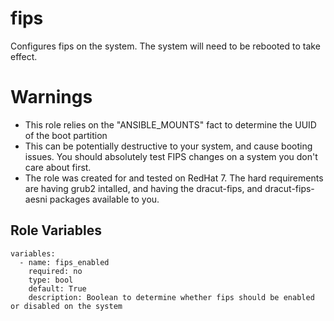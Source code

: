 fips
=======

Configures fips on the system. The system will need to be rebooted to take effect.

Warnings
============
* This role relies on the "ANSIBLE_MOUNTS" fact to determine the UUID of the boot partition
* This can be potentially destructive to your system, and cause booting issues. You should absolutely test FIPS changes on a system you don't care about first.
* The role was created for and tested on RedHat 7. The hard requirements are having grub2 intalled, and having the dracut-fips, and dracut-fips-aesni packages available to you.
 
 Role Variables
 ---------------
 ```
 variables:
   - name: fips_enabled
     required: no
     type: bool
     default: True
     description: Boolean to determine whether fips should be enabled or disabled on the system
```
